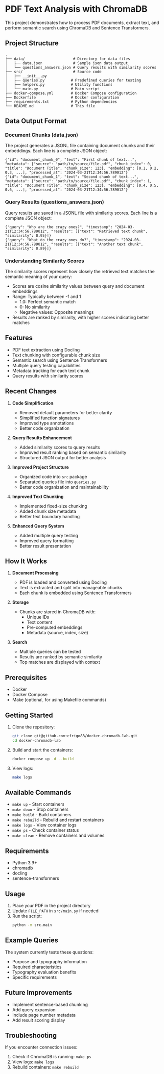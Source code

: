 # PDF Text Analysis with ChromaDB

This project demonstrates how to process PDF documents, extract text, and perform semantic search using ChromaDB and Sentence Transformers.

## Project Structure

```
.
├── data/                      # Directory for data files
│   ├── data.json              # Sample json data output
│   └── questions_answers.json # Query results with similarity scores
├── src/                       # Source code
│   ├── __init__.py
│   ├── queries.py            # Predefined queries for testing
│   ├── helpers.py            # Utility functions
│   └── main.py               # Main script
├── docker-compose.yml        # Docker Compose configuration
├── Dockerfile                # Docker configuration
├── requirements.txt          # Python dependencies
└── README.md                 # This file
```

## Data Output Format

### Document Chunks (data.json)

The project generates a JSONL file containing document chunks and their embeddings. Each line is a complete JSON object:

```jsonl
{"id": "document_chunk_0", "text": "First chunk of text...", "metadata": {"source": "path/to/source/file.pdf", "chunk_index": 0, "title": "Document Title", "chunk_size": 123}, "embedding": [0.1, 0.2, 0.3, ...], "processed_at": "2024-03-21T12:34:56.789012"}
{"id": "document_chunk_1", "text": "Second chunk of text...", "metadata": {"source": "path/to/source/file.pdf", "chunk_index": 1, "title": "Document Title", "chunk_size": 123}, "embedding": [0.4, 0.5, 0.6, ...], "processed_at": "2024-03-21T12:34:56.789012"}
```

### Query Results (questions_answers.json)

Query results are saved in a JSONL file with similarity scores. Each line is a complete JSON object:

```jsonl
{"query": "Who are the crazy ones?", "timestamp": "2024-03-21T12:34:56.789012", "results": [{"text": "Retrieved text chunk", "similarity": 0.95}]}
{"query": "What do the crazy ones do?", "timestamp": "2024-03-21T12:34:56.789012", "results": [{"text": "Another text chunk", "similarity": 0.89}]}
```

### Understanding Similarity Scores

The similarity scores represent how closely the retrieved text matches the semantic meaning of your query:

- Scores are cosine similarity values between query and document embeddings
- Range: Typically between -1 and 1
  - 1.0: Perfect semantic match
  - 0: No similarity
  - Negative values: Opposite meanings
- Results are ranked by similarity, with higher scores indicating better matches

## Features

- PDF text extraction using Docling
- Text chunking with configurable chunk size
- Semantic search using Sentence Transformers
- Multiple query testing capabilities
- Metadata tracking for each text chunk
- Query results with similarity scores

## Recent Changes

1. **Code Simplification**

   - Removed default parameters for better clarity
   - Simplified function signatures
   - Improved type annotations
   - Better code organization

2. **Query Results Enhancement**

   - Added similarity scores to query results
   - Improved result ranking based on semantic similarity
   - Structured JSON output for better analysis

3. **Improved Project Structure**

   - Organized code into `src` package
   - Separated queries file into `queries.py`
   - Better code organization and maintainability

4. **Improved Text Chunking**

   - Implemented fixed-size chunking
   - Added chunk size metadata
   - Better text boundary handling

5. **Enhanced Query System**
   - Added multiple query testing
   - Improved query formatting
   - Better result presentation

## How It Works

1. **Document Processing**

   - PDF is loaded and converted using Docling
   - Text is extracted and split into manageable chunks
   - Each chunk is embedded using Sentence Transformers

2. **Storage**

   - Chunks are stored in ChromaDB with:
     - Unique IDs
     - Text content
     - Pre-computed embeddings
     - Metadata (source, index, size)

3. **Search**
   - Multiple queries can be tested
   - Results are ranked by semantic similarity
   - Top matches are displayed with context

## Prerequisites

- Docker
- Docker Compose
- Make (optional, for using Makefile commands)

## Getting Started

1. Clone the repository:

   ```bash
   git clone git@github.com:efrigo88/docker-chromadb-lab.git
   cd docker-chromadb-lab
   ```

2. Build and start the containers:

   ```bash
   docker compose up -d --build
   ```

3. View logs:
   ```bash
   make logs
   ```

## Available Commands

- `make up` - Start containers
- `make down` - Stop containers
- `make build` - Build containers
- `make rebuild` - Rebuild and restart containers
- `make logs` - View container logs
- `make ps` - Check container status
- `make clean` - Remove containers and volumes

## Requirements

- Python 3.9+
- chromadb
- docling
- sentence-transformers

## Usage

1. Place your PDF in the project directory
2. Update `FILE_PATH` in `src/main.py` if needed
3. Run the script:
   ```bash
   python -m src.main
   ```

## Example Queries

The system currently tests these questions:

- Purpose and typography information
- Required characteristics
- Typography evaluation benefits
- Specific requirements

## Future Improvements

- Implement sentence-based chunking
- Add query expansion
- Include page number metadata
- Add result scoring display

## Troubleshooting

If you encounter connection issues:

1. Check if ChromaDB is running: `make ps`
2. View logs: `make logs`
3. Rebuild containers: `make rebuild`
